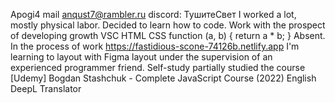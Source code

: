 Apogi4
mail anqust7@rambler.ru discord: ТушитеСвет
I worked a lot, mostly physical labor. Decided to learn how to code. Work with the prospect of developing growth 
VSC HTML CSS 
function (a, b) {
  return a * b;
}
Absent. In the process of work https://fastidious-scone-74126b.netlify.app I'm learning to layout with Figma layout under the supervision of an experienced programmer friend.
Self-study partially studied the course [Udemy] Bogdan Stashchuk - Complete JavaScript Course (2022)
English DeepL Translator
